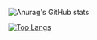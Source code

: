 ![Anurag's GitHub stats](https://github-readme-stats.vercel.app/api?username=fernandadefalco&show_icons=true&theme=nightowl&bg_color=#FFFFFF)

[![Top Langs](https://github-readme-stats.vercel.app/api/top-langs/?username=fernandadefalco&layout=compact&theme=nightowl)](https://github.com/fernandadefalco/github-readme-stats)

